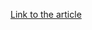 [Link to the article](https://www.cyjax.com/2020/07/17/spam-campaign-using-discord-to-host-malware/)
